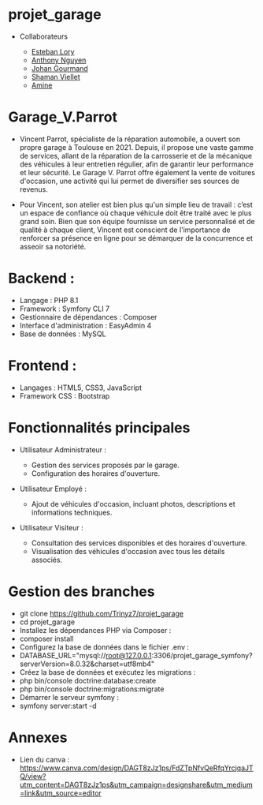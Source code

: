 # projet_garage

- Collaborateurs

   - [Esteban Lory](https://github.com/HFI80Z) 
   - [Anthony Nguyen](https://github.com/Trinyz7) 
   - [Johan Gourmand](https://github.com/joepok77) 
   - [Shaman Viellet](https://github.com/ShamanK93)
   - [Amine](https://github.com/Amine9200) 

# Garage_V.Parrot
- Vincent Parrot, spécialiste de la réparation automobile, a ouvert son propre garage à Toulouse en 2021. Depuis, il propose une vaste gamme de services, allant de la réparation de la carrosserie et de la mécanique des véhicules à leur entretien régulier, afin de garantir leur performance et leur sécurité. Le Garage V. Parrot offre également la vente de voitures d'occasion, une activité qui lui permet de diversifier ses sources de revenus.

- Pour Vincent, son atelier est bien plus qu'un simple lieu de travail : c’est un espace de confiance où chaque véhicule doit être traité avec le plus grand soin. Bien que son équipe fournisse un service personnalisé et de qualité à chaque client, Vincent est conscient de l'importance de renforcer sa présence en ligne pour se démarquer de la concurrence et asseoir sa notoriété.

# Backend :

- Langage : PHP 8.1
- Framework : Symfony CLI 7
- Gestionnaire de dépendances : Composer
- Interface d'administration : EasyAdmin 4
- Base de données : MySQL
  
# Frontend :

- Langages : HTML5, CSS3, JavaScript
- Framework CSS : Bootstrap

# Fonctionnalités principales

- Utilisateur Administrateur :

   - Gestion des services proposés par le garage.
   - Configuration des horaires d'ouverture.
  
- Utilisateur Employé :

   - Ajout de véhicules d'occasion, incluant photos, descriptions et informations techniques.
  
- Utilisateur Visiteur :

   - Consultation des services disponibles et des horaires d'ouverture.
   - Visualisation des véhicules d'occasion avec tous les détails associés.

# Gestion des branches

- git clone https://github.com/Trinyz7/projet_garage
- cd projet_garage
- Installez les dépendances PHP via Composer :
- composer install
- Configurez la base de données dans le fichier .env :
- DATABASE_URL="mysql://root@127.0.0.1:3306/projet_garage_symfony?serverVersion=8.0.32&charset=utf8mb4"
- Créez la base de données et exécutez les migrations :
- php bin/console doctrine:database:create
- php bin/console doctrine:migrations:migrate
- Démarrer le serveur symfony :
- symfony server:start -d
  
# Annexes

   - Lien du canva : https://www.canva.com/design/DAGT8zJz1ps/FdZTpNfvQeRfqYrcjqaJTQ/view?utm_content=DAGT8zJz1ps&utm_campaign=designshare&utm_medium=link&utm_source=editor
